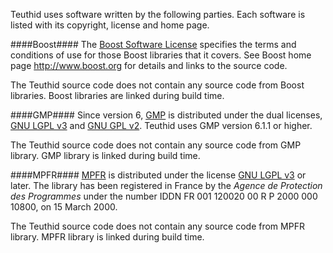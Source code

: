 Teuthid uses software written by the following parties. Each software is listed with its copyright, license and home page.

####Boost####
The [Boost Software License](http://www.boost.org/users/license.html) specifies the terms and conditions of use for those Boost libraries that it covers. See Boost home page http://www.boost.org for details and links to the source code.

The Teuthid source code does not contain any source code from Boost libraries. Boost libraries are linked during build time.

####GMP####
Since version 6, [GMP](https://gmplib.org/) is distributed under the dual licenses, [GNU LGPL v3](https://www.gnu.org/licenses/lgpl.html) and [GNU GPL v2](https://www.gnu.org/licenses/gpl-2.0.html). Teuthid uses GMP version 6.1.1 or higher.

The Teuthid source code does not contain any source code from GMP library. GMP library is linked during build time.

####MPFR####
[MPFR](http://www.mpfr.org/) is distributed under the license [GNU LGPL v3](https://www.gnu.org/licenses/lgpl.html) or later. The library has been registered in France by the *Agence de Protection des Programmes* under the number IDDN FR 001 120020 00 R P 2000 000 10800, on 15 March 2000.

The Teuthid source code does not contain any source code from MPFR library. MPFR library is linked during build time.
